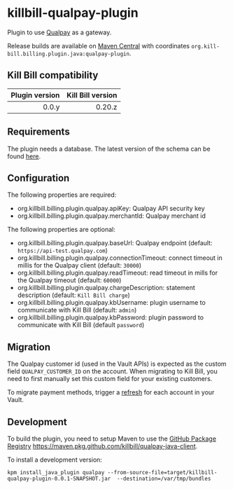 killbill-qualpay-plugin
=======================

Plugin to use [Qualpay](https://www.qualpay.com) as a gateway.

Release builds are available on [Maven Central](http://search.maven.org/#search%7Cga%7C1%7Cg%3A%22org.kill-bill.billing.plugin.java%22%20AND%20a%3A%22qualpay-plugin%22) with coordinates `org.kill-bill.billing.plugin.java:qualpay-plugin`.

Kill Bill compatibility
-----------------------

| Plugin version | Kill Bill version |
| -------------: | ----------------: |
| 0.0.y          | 0.20.z            |

Requirements
------------

The plugin needs a database. The latest version of the schema can be found [here](https://github.com/killbill/killbill-qualpay-plugin/blob/master/src/main/resources/ddl.sql).

Configuration
-------------

The following properties are required:

* org.killbill.billing.plugin.qualpay.apiKey: Qualpay API security key
* org.killbill.billing.plugin.qualpay.merchantId: Qualpay merchant id

The following properties are optional:

* org.killbill.billing.plugin.qualpay.baseUrl: Qualpay endpoint (default: `https://api-test.qualpay.com`)
* org.killbill.billing.plugin.qualpay.connectionTimeout: connect timeout in millis for the Qualpay client (default: `30000`)
* org.killbill.billing.plugin.qualpay.readTimeout: read timeout in mills for the Qualpay timeout (default: `60000`)
* org.killbill.billing.plugin.qualpay.chargeDescription: statement description (default: `Kill Bill charge`)
* org.killbill.billing.plugin.qualpay.kbUsername: plugin username to communicate with Kill Bill (default: `admin`)
* org.killbill.billing.plugin.qualpay.kbPassword: plugin password to communicate with Kill Bill (default `password`)

Migration
---------

The Qualpay customer id (used in the Vault APIs) is expected as the custom field `QUALPAY_CUSTOMER_ID` on the account. When migrating to Kill Bill, you need to first manually set this custom field for your existing customers.

To migrate payment methods, trigger a [refresh](https://killbill.github.io/slate/#account-refresh-account-payment-methods) for each account in your Vault.

Development
-----------

To build the plugin, you need to setup Maven to use the [GitHub Package Registry](https://help.github.com/en/articles/configuring-apache-maven-for-use-with-github-package-registry) https://maven.pkg.github.com/killbill/qualpay-java-client.

To install a development version:

```
kpm install_java_plugin qualpay --from-source-file=target/killbill-qualpay-plugin-0.0.1-SNAPSHOT.jar  --destination=/var/tmp/bundles
```
